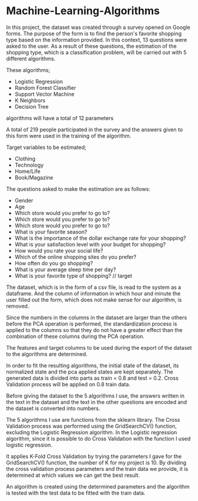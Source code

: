 # Machine-Learning-Algorithms

In this project, the dataset was created through a survey opened on Google forms. 
The purpose of the form is to find the person's favorite shopping type based on the information provided. In this context, 13 questions were asked to the user.
As a result of these questions, the estimation of the shopping type, which is a classification problem, will be carried out with 5 different algorithms.

These algorithms;

- Logistic Regression
- Random Forest Classifier
- Support Vector Machine
- K Neighbors
- Decision Tree

algorithms will have a total of 12 parameters

A total of 219 people participated in the survey and the answers given to this form were used in the training of the algorithm.

Target variables to be estimated;

- Clothing 
- Technology 
- Home/Life 
- Book/Magazine

The questions asked to make the estimation are as follows:
- Gender
- Age
- Which store would you prefer to go to?
- Which store would you prefer to go to?
- Which store would you prefer to go to?
- What is your favorite season?
- What is the importance of the dollar exchange rate for your shopping?
- What is your satisfaction level with your budget for shopping?
- How would you rate your social life?
- Which of the online shopping sites do you prefer?
- How often do you go shopping?
- What is your average sleep time per day?
- What is your favorite type of shopping? // target

The dataset, which is in the form of a csv file, is read to the system as a dataframe. 
And the column of information in which hour and minute the user filled out the form, which does not make sense for our algorithm, is removed.

Since the numbers in the columns in the dataset are larger than the others before the PCA operation is performed,
the standardization process is applied to the columns so that they do not have a greater effect than the combination of these columns during the PCA operation.

The features and target columns to be used during the export of the dataset to the algorithms are determined.

In order to fit the resulting algorithms, the initial state of the dataset, 
its normalized state and the pca applied states are kept separately. The generated data is divided into parts as train = 0.8 and test = 0.2. 
Cross Validation process will be applied on 0.8 train data.

Before giving the dataset to the 5 algorithms I use, 
the answers written in the text in the dataset and the text in the other questions are encoded and the dataset is converted into numbers.


The 5 algorithms I use are functions from the sklearn library. The Cross Validation process was performed using the GridSearchCV() function, excluding the Logistic Regression algorithm. 
In the Logistic regression algorithm, since it is possible to do Cross Validation with the function I used logistic regression.

It applies K-Fold Cross Validation by trying the parameters I gave for the GridSearchCV() function, 
the number of K for my project is 10. By dividing the cross validation process parameters and the train data we provide, it is determined at which values we can get the best result.

An algorithm is created using the determined parameters and the algorithm is tested with the test data to be fitted with the train data.
